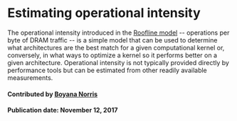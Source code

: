 # Estimating operational intensity

The operational intensity introduced in the [Roofline model](https://escholarship.org/uc/item/5tz795vq.pdf) -- operations per byte of DRAM traffic -- is a simple model that can be used to determine what architectures are the best match for a given computational kernel or,  conversely, in what ways to optimize a kernel so it performs better on a given architecture. Operational intensity is not typically provided directly by performance tools but can be estimated from other readily available measurements.

#### Contributed by [Boyana Norris](https://github.com/https://github.com/brnorris03)

#### Publication date: November 12, 2017

<!---
Publish: yes
Categories: performance
Topics: High-performance computing (HPC)
Tags: paper
Level: 2
Prerequisites: defaults
Aggregate: none
--->
